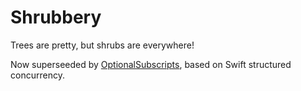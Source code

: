 # Shrubbery
Trees are pretty, but shrubs are everywhere!

Now superseeded by [OptionalSubscripts](https://github.com/screensailor/OptionalSubscripts), based on Swift structured concurrency.
